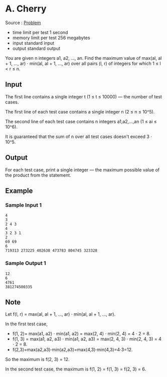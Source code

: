 # A. Cherry

Source : [Problem](https://codeforces.com/problemset/problem/1554/A)

- time limit per test 1 second
- memory limit per test 256 megabytes
- input standard input
- output standard output

You are given n
integers a1, a2, …, an. Find the maximum value of max(al, al + 1, …, ar) ⋅ min(al, al + 1, …, ar)
over all pairs (l, r) of integers for which 1 ≤ l < r ≤ n.

## Input

The first line contains a single integer t (1 ≤ t ≤ 10000) — the number of test cases.

The first line of each test case contains a single integer n (2 ≤ n ≤ 10^5).

The second line of each test case contains n integers a1,a2,…,an (1 ≤ ai ≤ 10^6).

It is guaranteed that the sum of n over all test cases doesn't exceed 3 ⋅ 10^5.

## Output

For each test case, print a single integer — the maximum possible value of the product from the statement.

## Example

### Sample Input 1

    4
    3
    2 4 3
    4
    3 2 3 1
    2
    69 69
    6
    719313 273225 402638 473783 804745 323328

### Sample Output 1

    12
    6
    4761
    381274500335

## Note

Let f(l, r) = max(al, al + 1, …, ar) ⋅ min(al, al + 1, …, ar).

In the first test case,

- f(1, 2)= max(a1, a2) ⋅ min(a1, a2) = max(2, 4) ⋅ min(2, 4) = 4 ⋅ 2 = 8.
- f(1, 3) = max(a1, a2, a3) ⋅ min(a1, a2, a3) = max(2, 4, 3) ⋅ min(2, 4, 3) = 4 ⋅ 2 = 8.
- f(2,3)=max(a2,a3)⋅min(a2,a3)=max(4,3)⋅min(4,3)=4⋅3=12.

So the maximum is f(2, 3) = 12.

In the second test case, the maximum is f(1, 2) = f(1, 3) = f(2, 3) = 6.
